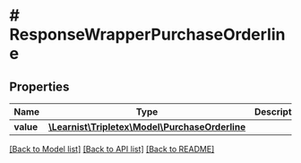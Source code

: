 # # ResponseWrapperPurchaseOrderline

## Properties

Name | Type | Description | Notes
------------ | ------------- | ------------- | -------------
**value** | [**\Learnist\Tripletex\Model\PurchaseOrderline**](PurchaseOrderline.md) |  | [optional]

[[Back to Model list]](../../README.md#models) [[Back to API list]](../../README.md#endpoints) [[Back to README]](../../README.md)
